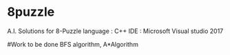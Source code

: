 # 8puzzle

A.I. Solutions for 8-Puzzle
language : C++
IDE : Microsoft Visual studio 2017

#Work to be done
BFS algorithm, A*Algorithm